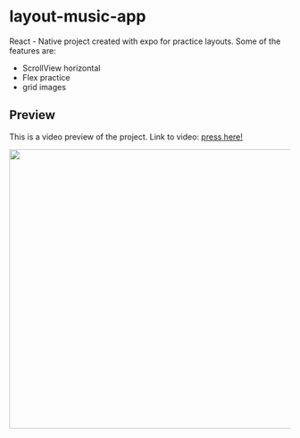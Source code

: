 # layout-music-app
React - Native project created with expo for practice layouts. Some of the features are:
- ScrollView horizontal
- Flex practice
- grid images

## Preview

This is a video preview of the project.
Link to video: <a href="https://www.youtube.com/watch?v=cfgjAMlEmqY">press here!</a>

<img src="./img/Untitled1.gif" width="1000" height="500" />
